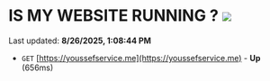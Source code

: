 # IS MY WEBSITE RUNNING ? [![](https://img.shields.io/static/v1?label=Sponsor&message=%E2%9D%A4&logo=GitHub&color=%23fe8e86)](https://github.com/sponsors/Youssef-Lehmam)

Last updated: **8/26/2025, 1:08:44 PM**

- `GET` [https://youssefservice.me](https://youssefservice.me) - **Up** (656ms)
